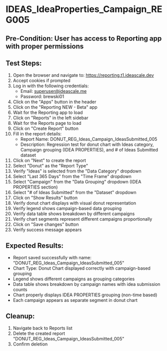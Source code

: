 # IDEAS_IdeaProperties_Campaign_REG005

## Pre-Condition: User has access to Reporting app with proper permissions

## Test Steps:
1. Open the browser and navigate to: https://reporting.t1.ideascale.dev
2. Accept cookies if prompted
3. Log in with the following credentials:
   - Email: superuser@ideascale.me
   - Password: brewski01
4. Click on the "Apps" button in the header
5. Click on the "Reporting NEW - Beta" app
6. Wait for the Reporting app to load
7. Click on "Reports" in the left sidebar
8. Wait for the Reports page to load
9. Click on "Create Report" button
10. Fill in the report details:
    - Report Name: DONUT_REG_Ideas_Campaign_IdeasSubmitted_005
    - Description: Regression test for donut chart with Ideas category, Campaign grouping (IDEA PROPERTIES), and # of Ideas Submitted dataset
11. Click on "Next" to create the report
12. Select "Donut" as the "Report Type"
13. Verify "Ideas" is selected from the "Data Category" dropdown
14. Select "Last 365 Days" from the "Time Frame" dropdown
15. Select "Campaign" from the "Data Grouping" dropdown (IDEA PROPERTIES section)
16. Select "# of Ideas Submitted" from the "Dataset" dropdown
17. Click on "Show Results" button
18. Verify donut chart displays with visual donut representation
19. Verify legend shows campaign-based data grouping
20. Verify data table shows breakdown by different campaigns
21. Verify chart segments represent different campaigns proportionally
22. Click on "Save changes" button
23. Verify success message appears

## Expected Results:
- Report saved successfully with name: "DONUT_REG_Ideas_Campaign_IdeasSubmitted_005"
- Chart Type: Donut Chart displayed correctly with campaign-based grouping
- Legend shows different campaigns as grouping categories
- Data table shows breakdown by campaign names with idea submission counts
- Chart properly displays IDEA PROPERTIES grouping (non-time based)
- Each campaign appears as separate segment in donut chart

## Cleanup:
1. Navigate back to Reports list
2. Delete the created report "DONUT_REG_Ideas_Campaign_IdeasSubmitted_005"
3. Confirm deletion